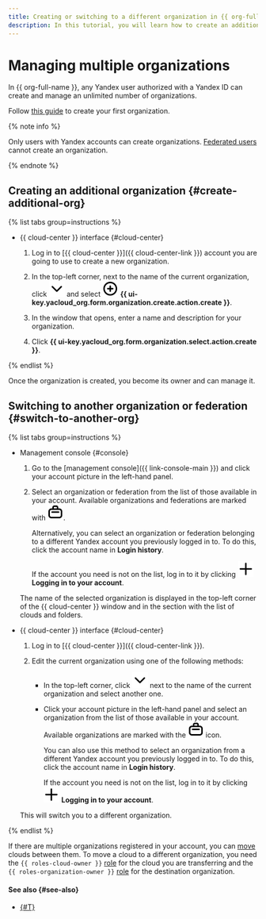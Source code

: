 ```yaml
---
title: Creating or switching to a different organization in {{ org-full-name }}
description: In this tutorial, you will learn how to create an additional organization or switch to a different organization in {{ org-name }}.
---
```


# Managing multiple organizations

In {{ org-full-name }}, any Yandex user authorized with a Yandex ID can create and manage an unlimited number of organizations.

Follow [this guide](./enable-org.md) to create your first organization.

{% note info %}

Only users with Yandex accounts can create organizations. [Federated users](../../iam/concepts/users/accounts.md#saml-federation) cannot create an organization.

{% endnote %}

## Creating an additional organization {#create-additional-org}

{% list tabs group=instructions %}

- {{ cloud-center }} interface {#cloud-center}

  1. Log in to [{{ cloud-center }}]({{ cloud-center-link }}) account you are going to use to create a new organization.

  1. In the top-left corner, next to the name of the current organization, click ![chevron-down](../../_assets/console-icons/chevron-down.svg) and select ![circle-plus](../../_assets/console-icons/circle-plus.svg) **{{ ui-key.yacloud_org.form.organization.create.action.create }}**.

  1. In the window that opens, enter a name and description for your organization.

  1. Click **{{ ui-key.yacloud_org.form.organization.select.action.create }}**.

{% endlist %}

Once the organization is created, you become its owner and can manage it.

## Switching to another organization or federation {#switch-to-another-org}

{% list tabs group=instructions %}

- Management console {#console}

  1. Go to the [management console]({{ link-console-main }}) and click your account picture in the left-hand panel.
  1. Select an organization or federation from the list of those available in your account. Available organizations and federations are marked with ![case](../../_assets/console-icons/briefcase.svg).

      Alternatively, you can select an organization or federation belonging to a different Yandex account you previously logged in to. To do this, click the account name in **Login history**.

      If the account you need is not on the list, log in to it by clicking ![image](../../_assets/console-icons/plus.svg) **Logging in to your account**.

  The name of the selected organization is displayed in the top-left corner of the {{ cloud-center }} window and in the section with the list of clouds and folders.

- {{ cloud-center }} interface {#cloud-center}

  1. Log in to [{{ cloud-center }}]({{ cloud-center-link }}).

  1. Edit the current organization using one of the following methods:

      * In the top-left corner, click ![chevron-down](../../_assets/console-icons/chevron-down.svg) next to the name of the current organization and select another one.

      * Click your account picture in the left-hand panel and select an organization from the list of those available in your account. Available organizations are marked with the ![case](../../_assets/console-icons/briefcase.svg) icon.

          You can also use this method to select an organization from a different Yandex account you previously logged in to. To do this, click the account name in **Login history**.

          If the account you need is not on the list, log in to it by clicking ![image](../../_assets/console-icons/plus.svg) **Logging in to your account**.
  
  This will switch you to a different organization.

{% endlist %}

If there are multiple organizations registered in your account, you can [move](../../resource-manager/operations/cloud/change-organization.md) clouds between them. To move a cloud to a different organization, you need the `{{ roles-cloud-owner }}` [role](../security/index.md#organization-manager-organizations-owner) for the cloud you are transferring and the `{{ roles-organization-owner }}` [role](../../resource-manager/security/index.md#resource-manager-clouds-owner) for the destination organization.

#### See also {#see-also}

* [{#T}](../../billing/operations/change-organization.md)
